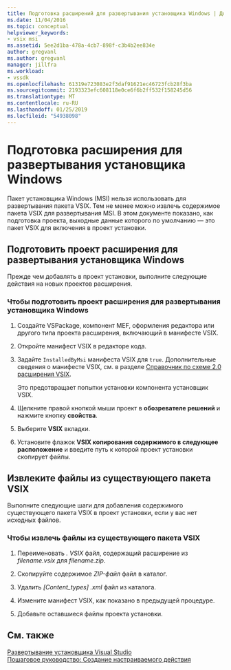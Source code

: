 ```yaml
---
title: Подготовка расширений для развертывания установщика Windows | Документация Майкрософт
ms.date: 11/04/2016
ms.topic: conceptual
helpviewer_keywords:
- vsix msi
ms.assetid: 5ee2d1ba-478a-4cb7-898f-c3b4b2ee834e
author: gregvanl
ms.author: gregvanl
manager: jillfra
ms.workload:
- vssdk
ms.openlocfilehash: 61319e723083e2f3daf91621ec46723fcb28f3ba
ms.sourcegitcommit: 2193323efc608118e0ce6f6b2ff532f158245d56
ms.translationtype: MT
ms.contentlocale: ru-RU
ms.lasthandoff: 01/25/2019
ms.locfileid: "54938098"
---
```

# <a name="prepare-extensions-for-windows-installer-deployment"></a>Подготовка расширения для развертывания установщика Windows
Пакет установщика Windows (MSI) нельзя использовать для развертывания пакета VSIX. Тем не менее можно извлечь содержимое пакета VSIX для развертывания MSI. В этом документе показано, как подготовка проекта, выходные данные которого по умолчанию — это пакет VSIX для включения в проект установки.  
  
## <a name="prepare-an-extension-project-for-windows-installer-deployment"></a>Подготовить проект расширения для развертывания установщика Windows  
 Прежде чем добавлять в проект установки, выполните следующие действия на новых проектов расширения.  
  
### <a name="to-prepare-an-extension-project-for-windows-installer-deployment"></a>Чтобы подготовить проект расширения для развертывания установщика Windows  
  
1.  Создайте VSPackage, компонент MEF, оформления редактора или другого типа проекта расширения, включающий в манифесте VSIX.  
  
2.  Откройте манифест VSIX в редакторе кода.  
  
3.  Задайте `InstalledByMsi` манифеста VSIX для `true`. Дополнительные сведения о манифесте VSIX, см. в разделе [Справочник по схеме 2.0 расширения VSIX](../extensibility/vsix-extension-schema-2-0-reference.md).  
  
     Это предотвращает попытки установки компонента установщик VSIX.  
  
4.  Щелкните правой кнопкой мыши проект в **обозревателе решений** и нажмите кнопку **свойства**.  
  
5.  Выберите **VSIX** вкладки.  
  
6.  Установите флажок **VSIX копирования содержимого в следующее расположение** и введите путь к которой проект установки скопирует файлы.  
  
## <a name="extract-files-from-an-existing-vsix-package"></a>Извлеките файлы из существующего пакета VSIX  
 Выполните следующие шаги для добавления содержимого существующего пакета VSIX в проект установки, если у вас нет исходных файлов.  
  
### <a name="to-extract-files-from-an-existing-vsix-package"></a>Чтобы извлечь файлы из существующего пакета VSIX  
  
1.  Переименовать *. VSIX* файл, содержащий расширение из *filename.vsix* для *filename.zip*.  
  
2.  Скопируйте содержимое *ZIP-файл* файл в каталог.  
  
3.  Удалить *[Content_types] .xml* файл из каталога.  
  
4.  Измените манифест VSIX, как показано в предыдущей процедуре.  
  
5.  Добавьте оставшиеся файлы проекта установки.  
  
## <a name="see-also"></a>См. также  
 [Развертывание установщика Visual Studio](https://msdn.microsoft.com/library/121be21b-b916-43e2-8f10-8b080516d2a0)   
 [Пошаговое руководство: Создание настраиваемого действия](/previous-versions/visualstudio/visual-studio-2010/d9k65z2d(v=vs.100))